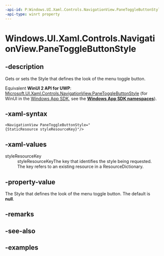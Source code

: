 ```yaml
---
-api-id: P:Windows.UI.Xaml.Controls.NavigationView.PaneToggleButtonStyle
-api-type: winrt property
---
```


<!-- Property syntax.
public Style PaneToggleButtonStyle { get;  set; }
-->

# Windows.UI.Xaml.Controls.NavigationView.PaneToggleButtonStyle

## -description

Gets or sets the Style that defines the look of the menu toggle button.

Equivalent **WinUI 2 API for UWP**: [Microsoft.UI.Xaml.Controls.NavigationView.PaneToggleButtonStyle](/windows/winui/api/microsoft.ui.xaml.controls.navigationview.panetogglebuttonstyle) (for WinUI in the [Windows App SDK](/windows/apps/windows-app-sdk/), see the **[Windows App SDK namespaces](/windows/windows-app-sdk/api/winrt/)**).

## -xaml-syntax
```xaml
<NavigationView PaneToggleButtonStyle="{StaticResource styleResourceKey}"/>
```


## -xaml-values
<dl><dt>styleResourceKey</dt><dd>styleResourceKeyThe key that identifies the style being requested. The key refers to an existing resource in a ResourceDictionary.</dd>
</dl>

## -property-value

The Style that defines the look of the menu toggle button. The default is **null**.

## -remarks

## -see-also

## -examples

